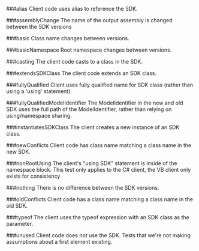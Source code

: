 ###alias
Client code uses alias to reference the SDK.

###assemblyChange
The name of the output assembly is changed between the SDK versions

###basic
Class name changes between versions.

###basicNamespace
Root namespace changes between versions.

###casting
The client code casts to a class in the SDK.

###extendsSDKClass
The client code extends an SDK class.

###fullyQualified
Client uses fully qualified name for SDK class (rather than using a 'using' statement).

###fullyQualifiedModelIdentifier
The ModelIdentifier in the new and old SDK uses the full path of the ModelIdentifier, rather than relying on using/namespace sharing.

###instantiatesSDKClass
The client creates a new instance of an SDK class.

###newConflicts
Client code has class name matching a class name in the new SDK.

###nonRootUsing
The client's "using SDK" statement is inside of the namespace block.  This test only applies to the C# client, the VB client only exists for consistency

###nothing
There is no difference between the SDK versions.

###oldConflicts
Client code has a class name matching a class name in the old SDK.

###typeof
The client uses the typeof expression with an SDK class as the parameter.

###unused
Client code does not use the SDK.  Tests that we're not making assumptions about a first element existing.